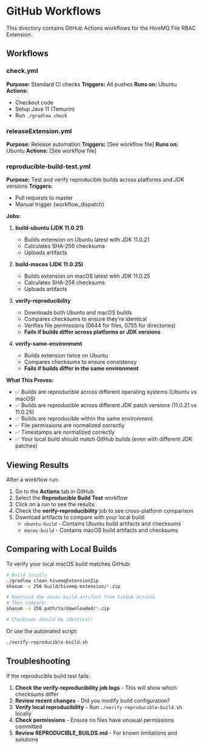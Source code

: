 # GitHub Workflows

This directory contains GitHub Actions workflows for the HiveMQ File RBAC Extension.

## Workflows

### check.yml
**Purpose:** Standard CI checks
**Triggers:** All pushes
**Runs on:** Ubuntu
**Actions:**
- Checkout code
- Setup Java 11 (Temurin)
- Run `./gradlew check`

### releaseExtension.yml
**Purpose:** Release automation
**Triggers:** [See workflow file]
**Runs on:** Ubuntu
**Actions:** [See workflow file]

### reproducible-build-test.yml
**Purpose:** Test and verify reproducible builds across platforms and JDK versions
**Triggers:**
- Pull requests to master
- Manual trigger (workflow_dispatch)

**Jobs:**

1. **build-ubuntu (JDK 11.0.21)**
   - Builds extension on Ubuntu latest with JDK 11.0.21
   - Calculates SHA-256 checksums
   - Uploads artifacts

2. **build-macos (JDK 11.0.25)**
   - Builds extension on macOS latest with JDK 11.0.25
   - Calculates SHA-256 checksums
   - Uploads artifacts

3. **verify-reproducibility**
   - Downloads both Ubuntu and macOS builds
   - Compares checksums to ensure they're identical
   - Verifies file permissions (0644 for files, 0755 for directories)
   - **Fails if builds differ across platforms or JDK versions**

4. **verify-same-environment**
   - Builds extension twice on Ubuntu
   - Compares checksums to ensure consistency
   - **Fails if builds differ in the same environment**

**What This Proves:**
- ✅ Builds are reproducible across different operating systems (Ubuntu vs macOS)
- ✅ Builds are reproducible across different JDK patch versions (11.0.21 vs 11.0.25)
- ✅ Builds are reproducible within the same environment
- ✅ File permissions are normalized correctly
- ✅ Timestamps are normalized correctly
- ✅ Your local build should match GitHub builds (even with different JDK patches)

## Viewing Results

After a workflow run:

1. Go to the **Actions** tab in GitHub
2. Select the **Reproducible Build Test** workflow
3. Click on a run to see the results
4. Check the **verify-reproducibility** job to see cross-platform comparison
5. Download artifacts to compare with your local build:
   - `ubuntu-build` - Contains Ubuntu build artifacts and checksums
   - `macos-build` - Contains macOS build artifacts and checksums

## Comparing with Local Builds

To verify your local macOS build matches GitHub:

```bash
# Build locally
./gradlew clean hivemqExtensionZip
shasum -a 256 build/hivemq-extension/*.zip

# Download the macos-build artifact from GitHub Actions
# Then compare:
shasum -a 256 path/to/downloaded/*.zip

# Checksums should be identical!
```

Or use the automated script:

```bash
./verify-reproducible-build.sh
```

## Troubleshooting

If the reproducible build test fails:

1. **Check the verify-reproducibility job logs** - This will show which checksums differ
2. **Review recent changes** - Did you modify build configuration?
3. **Verify local reproducibility** - Run `./verify-reproducible-build.sh` locally
4. **Check permissions** - Ensure no files have unusual permissions committed
5. **Review REPRODUCIBLE_BUILDS.md** - For known limitations and solutions
